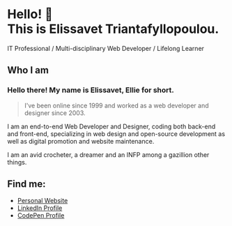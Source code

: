 # Hello! :wave: <br>This is Elissavet Triantafyllopoulou.    
IT Professional / Multi-disciplinary Web Developer / Lifelong Learner

## Who I am

### Hello there! My name is Elissavet, Ellie for short.

> I've been online since 1999 and worked as a web developer and designer since 2003.

I am an end-to-end Web Developer and Designer, coding both back-end and front-end, specializing in web design and open-source development as well as digital promotion and website maintenance.

I am an avid crocheter, a dreamer and an INFP among a gazillion other things.

## Find me:

* [Personal Website](https://elissavet.dev "Personal Website")
* [LinkedIn Profile](https://gr.linkedin.com/in/elitriant "LinkedIn Profile")
* [CodePen Profile](https://codepen.io/elisavetTriant/ "CodePen Profile")
